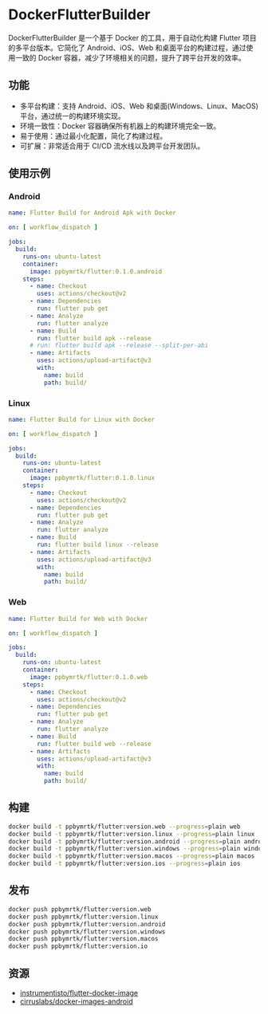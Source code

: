 # DockerFlutterBuilder

DockerFlutterBuilder 是一个基于 Docker 的工具，用于自动化构建 Flutter 项目的多平台版本。它简化了 Android、iOS、Web 和桌面平台的构建过程，通过使用一致的 Docker 容器，减少了环境相关的问题，提升了跨平台开发的效率。

## 功能

- 多平台构建：支持 Android、iOS、Web 和桌面(Windows、Linux、MacOS)平台，通过统一的构建环境实现。
- 环境一致性：Docker 容器确保所有机器上的构建环境完全一致。
- 易于使用：通过最小化配置，简化了构建过程。
- 可扩展：非常适合用于 CI/CD 流水线以及跨平台开发团队。

## 使用示例

### Android

```yaml
name: Flutter Build for Android Apk with Docker

on: [ workflow_dispatch ]

jobs:
  build:
    runs-on: ubuntu-latest
    container:
      image: ppbymrtk/flutter:0.1.0.android
    steps:
      - name: Checkout
        uses: actions/checkout@v2
      - name: Dependencies
        run: flutter pub get
      - name: Analyze
        run: flutter analyze
      - name: Build
        run: flutter build apk --release
      # run: flutter build apk --release --split-per-abi
      - name: Artifacts
        uses: actions/upload-artifact@v3
        with:
          name: build
          path: build/
```

### Linux

```yaml
name: Flutter Build for Linux with Docker

on: [ workflow_dispatch ]

jobs:
  build:
    runs-on: ubuntu-latest
    container:
      image: ppbymrtk/flutter:0.1.0.linux
    steps:
      - name: Checkout
        uses: actions/checkout@v2
      - name: Dependencies
        run: flutter pub get
      - name: Analyze
        run: flutter analyze
      - name: Build
        run: flutter build linux --release
      - name: Artifacts
        uses: actions/upload-artifact@v3
        with:
          name: build
          path: build/
```

### Web

```yaml
name: Flutter Build for Web with Docker

on: [ workflow_dispatch ]

jobs:
  build:
    runs-on: ubuntu-latest
    container:
      image: ppbymrtk/flutter:0.1.0.web
    steps:
      - name: Checkout
        uses: actions/checkout@v2
      - name: Dependencies
        run: flutter pub get
      - name: Analyze
        run: flutter analyze
      - name: Build
        run: flutter build web --release
      - name: Artifacts
        uses: actions/upload-artifact@v3
        with:
          name: build
          path: build/
```

## 构建

```bash
docker build -t ppbymrtk/flutter:version.web --progress=plain web
docker build -t ppbymrtk/flutter:version.linux --progress=plain linux
docker build -t ppbymrtk/flutter:version.android --progress=plain android
docker build -t ppbymrtk/flutter:version.windows --progress=plain windows
docker build -t ppbymrtk/flutter:version.macos --progress=plain macos
docker build -t ppbymrtk/flutter:version.ios --progress=plain ios
```

## 发布

```bash
docker push ppbymrtk/flutter:version.web
docker push ppbymrtk/flutter:version.linux
docker push ppbymrtk/flutter:version.android
docker push ppbymrtk/flutter:version.windows
docker push ppbymrtk/flutter:version.macos
docker push ppbymrtk/flutter:version.io
```

## 资源

- [instrumentisto/flutter-docker-image](https://github.com/instrumentisto/flutter-docker-image)
- [cirruslabs/docker-images-android](https://github.com/cirruslabs/docker-images-android)


